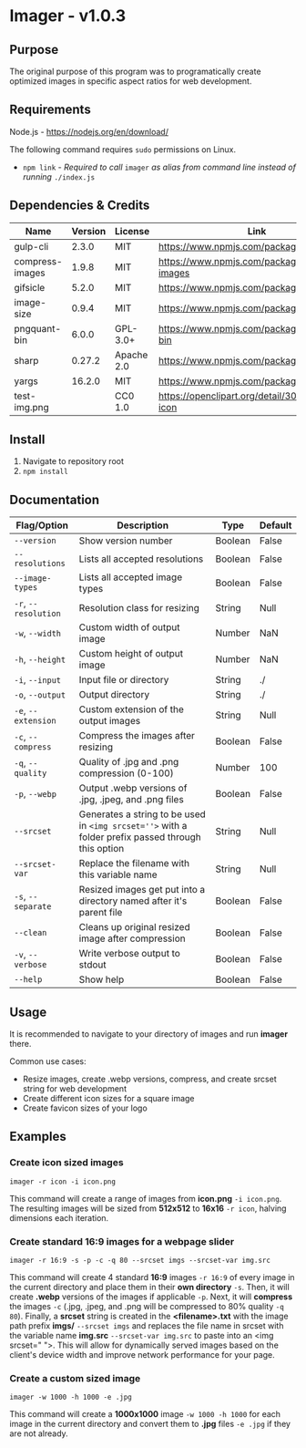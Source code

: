# Imager - v1.0.3

## Purpose
The original purpose of this program was to programatically create optimized images in specific aspect ratios for web development.

## Requirements
Node.js - https://nodejs.org/en/download/

The following command requires ```sudo``` permissions on Linux.
  * ```npm link``` - *Required to call* ```imager``` *as alias from command line instead of running* ```./index.js```

## Dependencies & Credits
| Name | Version | License | Link |
| --- | --- | --- | --- |
| gulp-cli | 2.3.0 | MIT | https://www.npmjs.com/package/gulp-cli |
| compress-images | 1.9.8 | MIT | https://www.npmjs.com/package/compress-images |
| gifsicle | 5.2.0 | MIT | https://www.npmjs.com/package/gifsicle |
| image-size | 0.9.4 | MIT | https://www.npmjs.com/package/image-size |
| pngquant-bin | 6.0.0 | GPL-3.0+ | https://www.npmjs.com/package/pngquant-bin |
| sharp | 0.27.2 | Apache 2.0 | https://www.npmjs.com/package/sharp |
| yargs | 16.2.0 | MIT | https://www.npmjs.com/package/yargs |
| test-img.png |  | CC0 1.0 | https://openclipart.org/detail/304895/resize-icon |

## Install
  1. Navigate to repository root
  2. ```npm install```
   
## Documentation
  | Flag/Option | Description | Type | Default |
  | --- | --- | --- | --- |
  | ```--version```| Show version number | Boolean | False |
  | ```--resolutions``` | Lists all accepted resolutions | Boolean | False |
  | ```--image-types``` | Lists all accepted image types | Boolean | False |
  | ```-r```, ```--resolution``` | Resolution class for resizing | String | Null |
  | ```-w```, ```--width``` | Custom width of output image | Number | NaN |
  | ```-h```, ```--height``` | Custom height of output image | Number | NaN |
  | ```-i```, ```--input``` | Input file or directory | String | ./ |
  | ```-o```, ```--output``` | Output directory | String | ./ |
  | ```-e```, ```--extension``` | Custom extension of the output images | String | Null |
  | ```-c```, ```--compress``` | Compress the images after resizing | Boolean | False |
  | ```-q```, ```--quality``` | Quality of .jpg and .png compression (0-100) | Number | 100 |
  | ```-p```, ```--webp``` | Output .webp versions of .jpg, .jpeg, and .png files | Boolean | False |
  | ```--srcset``` | Generates a string to be used in ```<img srcset=''>``` with a folder prefix passed through this option | String | Null |
  | ```--srcset-var``` | Replace the filename with this variable name | String | Null |
  | ```-s```, ```--separate``` | Resized images get put into a directory named after it's parent file | Boolean | False |
  | ```--clean``` | Cleans up original resized image after compression | Boolean | False |
  | ```-v```, ```--verbose``` | Write verbose output to stdout | Boolean | False |
  | ```--help``` | Show help | Boolean | False |

## Usage
It is recommended to navigate to your directory of images and run **imager** there.

Common use cases:
  * Resize images, create .webp versions, compress, and create srcset string for web development
  * Create different icon sizes for a square image
  * Create favicon sizes of your logo

## Examples
### Create icon sized images
```imager -r icon -i icon.png```

This command will create a range of images from **icon.png** ```-i icon.png```. The resulting images will be sized from **512x512** to **16x16** ```-r icon```, halving dimensions each iteration.

### Create standard 16:9 images for a webpage slider
```imager -r 16:9 -s -p -c -q 80 --srcset imgs --srcset-var img.src```

This command will create 4 standard **16:9** images ```-r 16:9``` of every image in the current directory and place them in their **own directory** ```-s```. Then, it will create **.webp** versions of the images if applicable ```-p```. Next, it will **compress** the images ```-c``` (.jpg, .jpeg, and .png will be compressed to 80% quality ```-q 80```). Finally, a **srcset** string is created in the **\<filename\>.txt** with the image path prefix **imgs/** ```--srcset imgs``` and replaces the file name in srcset with the variable name **img.src** ```--srcset-var img.src``` to paste into an \<img srcset=" "\>. This will allow for dynamically served images based on the client's device width and improve network performance for your page.

### Create a custom sized image
```imager -w 1000 -h 1000 -e .jpg```

This command will create a **1000x1000** image ```-w 1000 -h 1000``` for each image in the current directory and convert them to **.jpg** files ```-e .jpg``` if they are not already.